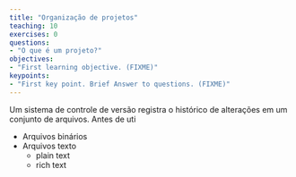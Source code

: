 ```yaml
---
title: "Organização de projetos"
teaching: 10
exercises: 0
questions:
- "O que é um projeto?"
objectives:
- "First learning objective. (FIXME)"
keypoints:
- "First key point. Brief Answer to questions. (FIXME)"
---
```


Um sistema de controle de versão registra o histórico de alterações em um conjunto de arquivos.
Antes de uti

* Arquivos binários
* Arquivos texto
    * plain text
    * rich text